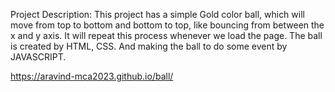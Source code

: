 Project Description:
	This project has a simple Gold color ball, which will move from top to bottom and bottom to top, like bouncing from between the x and y axis. It will repeat this process whenever we load the page. The ball is created by HTML, CSS. And making the ball to do some event by JAVASCRIPT.

https://aravind-mca2023.github.io/ball/
